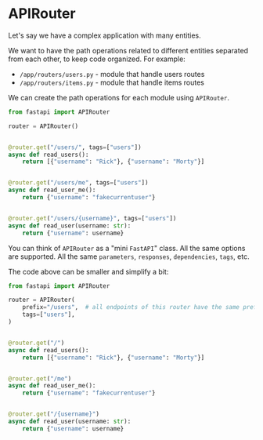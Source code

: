 # APIRouter

Let's say we have a complex application with many entities.

We want to have the path operations related to different entities separated from each
other, to keep code organized. For example:

* `/app/routers/users.py` - module that handle users routes
* `/app/routers/items.py` - module that handle items routes

We can create the path operations for each module using `APIRouter`.

```python
from fastapi import APIRouter

router = APIRouter()


@router.get("/users/", tags=["users"])
async def read_users():
    return [{"username": "Rick"}, {"username": "Morty"}]


@router.get("/users/me", tags=["users"])
async def read_user_me():
    return {"username": "fakecurrentuser"}


@router.get("/users/{username}", tags=["users"])
async def read_user(username: str):
    return {"username": username}
```

You can think of `APIRouter` as a "mini `FastAPI`" class. All the same options are
supported. All the same `parameters`, `responses`, `dependencies`, `tags`, etc.

The code above can be smaller and simplify a bit:

```python
from fastapi import APIRouter

router = APIRouter(
    prefix="/users",  # all endpoints of this router have the same prefix
    tags=["users"],
)


@router.get("/")
async def read_users():
    return [{"username": "Rick"}, {"username": "Morty"}]


@router.get("/me")
async def read_user_me():
    return {"username": "fakecurrentuser"}


@router.get("/{username}")
async def read_user(username: str):
    return {"username": username}
```

